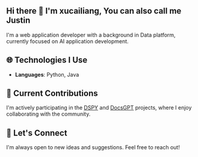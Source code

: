 ## Hi there 👋 I'm xucailiang, You can also call me Justin

I'm a web application developer with a background in Data platform, currently focused on AI application development. 

## 🌐 Technologies I Use
- **Languages**: Python, Java

## 💼 Current Contributions
I'm actively participating in the [DSPY](https://github.com/stanfordnlp/dspy) and [DocsGPT](https://github.com/arc53/DocsGPT) projects, where I enjoy collaborating with the community.

## 💬 Let's Connect
I'm always open to new ideas and suggestions. Feel free to reach out!
